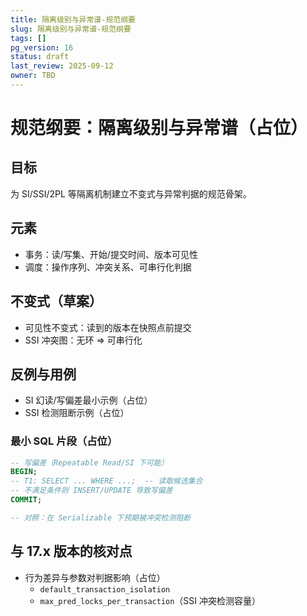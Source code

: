 ```yaml
---
title: 隔离级别与异常谱-规范纲要
slug: 隔离级别与异常谱-规范纲要
tags: []
pg_version: 16
status: draft
last_review: 2025-09-12
owner: TBD
---
```


# 规范纲要：隔离级别与异常谱（占位）

## 目标

为 SI/SSI/2PL 等隔离机制建立不变式与异常判据的规范骨架。

## 元素

- 事务：读/写集、开始/提交时间、版本可见性
- 调度：操作序列、冲突关系、可串行化判据

## 不变式（草案）

- 可见性不变式：读到的版本在快照点前提交
- SSI 冲突图：无环 ⇒ 可串行化

## 反例与用例

- SI 幻读/写偏差最小示例（占位）
- SSI 检测阻断示例（占位）

### 最小 SQL 片段（占位）

```sql
-- 写偏差（Repeatable Read/SI 下可能）
BEGIN;
-- T1: SELECT ... WHERE ...;  -- 读取候选集合
-- 不满足条件则 INSERT/UPDATE 导致写偏差
COMMIT;

-- 对照：在 Serializable 下预期被冲突检测阻断
```

## 与 17.x 版本的核对点

- 行为差异与参数对判据影响（占位）
  - `default_transaction_isolation`
  - `max_pred_locks_per_transaction`（SSI 冲突检测容量）
